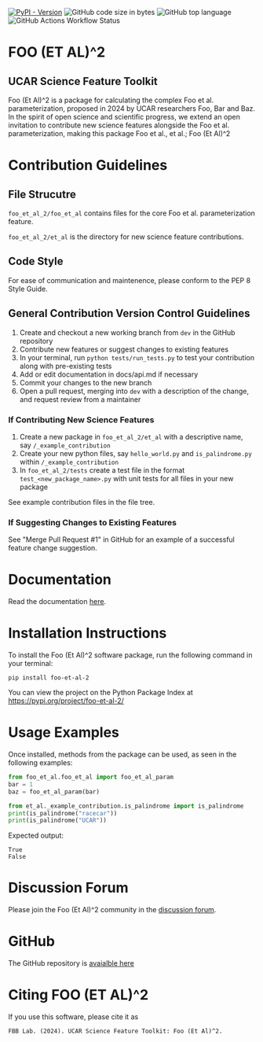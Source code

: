 [![PyPI - Version](https://img.shields.io/pypi/v/foo_et_al_2)](https://pypi.org/project/foo-et-al-2/)
![GitHub code size in bytes](https://img.shields.io/github/languages/code-size/Joseph-Willem-Ricci/foo_et_al_2)
![GitHub top language](https://img.shields.io/github/languages/top/Joseph-Willem-Ricci/foo_et_al_2)
![GitHub Actions Workflow Status](https://img.shields.io/github/actions/workflow/status/Joseph-Willem-Ricci/foo_et_al_2/.github%2Fworkflows%2Fci.yml)


# FOO (ET AL)^2
## UCAR Science Feature Toolkit

Foo (Et Al)^2 is a package for calculating the complex Foo et al. parameterization, proposed in 2024 by UCAR researchers Foo, Bar and Baz. In the spirit of open science and scientific progress, we extend an open invitation to contribute new science features alongside the Foo et al. parameterization, making this package Foo et al., et al.; Foo (Et Al)^2

# Contribution Guidelines

## File Strucutre

`foo_et_al_2/foo_et_al` contains files for the core Foo et al. parameterization feature.

`foo_et_al_2/et_al` is the directory for new science feature contributions.

## Code Style
For ease of communication and maintenence, please conform to the PEP 8 Style Guide.

## General Contribution Version Control Guidelines
1. Create and checkout a new working branch from `dev` in the GitHub repository
2. Contribute new features or suggest changes to existing features
3. In your terminal, run `python tests/run_tests.py` to test your contribution along with pre-existing tests
4. Add or edit documentation in docs/api.md if necessary
5. Commit your changes to the new branch
6. Open a pull request, merging into `dev` with a description of the change, and request review from a maintainer

### If Contributing New Science Features
1. Create a new package in `foo_et_al_2/et_al` with a descriptive name, say `/_example_contribution`
2. Create your new python files, say `hello_world.py` and `is_palindrome.py` within `/_example_contribution`
3. In `foo_et_al_2/tests` create a test file in the format `test_<new_package_name>.py` with unit tests for all files in your new package

See example contribution files in the file tree.

### If Suggesting Changes to Existing Features

See "Merge Pull Request #1" in GitHub for an example of a successful feature change suggestion.


# Documentation
Read the documentation [here](docs/index.md).

# Installation Instructions
To install the Foo (Et Al)^2 software package, run the following command in your terminal:

`pip install foo-et-al-2`

You can view the project on the Python Package Index at https://pypi.org/project/foo-et-al-2/

# Usage Examples
Once installed, methods from the package can be used, as seen in the following examples:

```py
from foo_et_al.foo_et_al import foo_et_al_param
bar = 1
baz = foo_et_al_param(bar)
```

```py
from et_al._example_contribution.is_palindrome import is_palindrome
print(is_palindrome("racecar"))
print(is_palindrome("UCAR"))
```

Expected output:
```
True
False
```


# Discussion Forum
Please join the Foo (Et Al)^2 community in the [discussion forum](https://groups.google.com/g/foo_et_al_2).

# GitHub
The GitHub repository is [avaialble here](https://github.com/Joseph-Willem-Ricci/foo_et_al_2)

# Citing FOO (ET AL)^2

If you use this software, please cite it as

`FBB Lab. (2024). UCAR Science Feature Toolkit: Foo (Et Al)^2.`